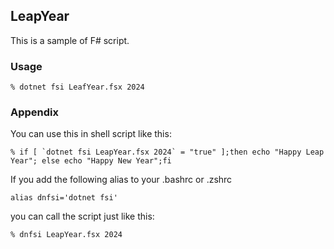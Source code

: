 ## LeapYear
This is a sample of F# script.


### Usage
```
% dotnet fsi LeafYear.fsx 2024
```

### Appendix
You can use this in shell script like this:
```
% if [ `dotnet fsi LeapYear.fsx 2024` = "true" ];then echo "Happy Leap Year"; else echo "Happy New Year";fi
```

If you add the following alias to your .bashrc or .zshrc
```
alias dnfsi='dotnet fsi'
```
you can call the script just like this:
```
% dnfsi LeapYear.fsx 2024
```
